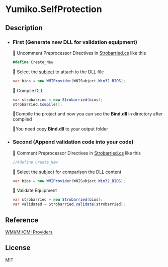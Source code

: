 # Yumiko.SelfProtection

## Description
- ### First (Generate new DLL for validation equipment)
  🍓 Uncomment Preprocessor Directives in [Strobarried.cs] like this
  ```C#
  #define Create_New
  ```

  🍓 Select the [subject](https://github.com/0x0001F36D/Yumiko.SelfProtection/blob/master/Yumiko.SelfProtection/WMI/WMISubject.cs "WMISubject.cs") to attach to the DLL file
  ```C#
  var bios = new WMIProvider(WNISubject.Win32_BIOS);
  ```
  
  🍓 Compile DLL
  ```C#
  var strobarried = new Strobarried(bios);
  strobarried.Compile();
  ```
  🍓Compile the project and now you can see the **Bind.dll** in directory after compiled
  
  🍓You need copy **Bind.dll** to your output folder


- ### Second (Append validation code into your code)
  🍓 Comment Preprocessor Directives in [Strobarried.cs] like this
  ```C#
  //#define Create_New
  ```
  🍓 Select the subject for comparison the DLL content
  ```C#
  var bios = new WMIProvider(WNISubject.Win32_BIOS);
  ```
  🍓 Validate Equipment
  ```C#
  var strobarried = new Strobarried(bios);
  var validated = Strobarried.Validate(strobarried);
  ```
## Reference
[WMI/MI/OMI Providers](https://msdn.microsoft.com/en-us/library/bg126473(v=vs.85).aspx "MSDN")

## License
MIT
    
[Strobarried.cs]:<https://github.com/0x0001F36D/Yumiko.SelfProtection/blob/master/Yumiko.SelfProtection/Strobarried/Strobarried.cs>
